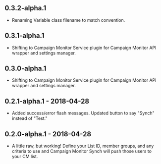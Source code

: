 ## 0.3.2-alpha.1

* Renaming Variable class filename to match convention.

## 0.3.1-alpha.1

* Shifting to Campaign Monitor Service plugin for Campaign Monitor API wrapper and settings manager.

## 0.3.0-alpha.1

* Shifting to Campaign Monitor Service plugin for Campaign Monitor API wrapper and settings manager.

## 0.2.1-alpha.1 - 2018-04-28

* Added success/error flash messages. Updated button to say "Synch" instead of "Test."

## 0.2.0-alpha.1 - 2018-04-28

* A little raw, but working! Define your List ID, member groups, and any criteria to use and Campaign Monitor Synch will push those users to your CM list.